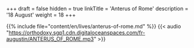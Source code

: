 +++
draft = false
hidden = true
linkTitle = 'Anterus of Rome'
description = '18 August'
weight = 18
+++

{{% include file="content/en/lives/anterus-of-rome.md" %}}
{{< audio "https://orthodoxy.sgp1.cdn.digitaloceanspaces.com/fr-augustin/ANTERUS_OF_ROME.mp3" >}}
